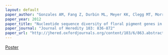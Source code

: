 ```yaml
---
layout: default
paper_author: "Gonzales AM, Fang Z, Durbin ML, Meyer KK, Clegg MT, Morrell PL"
paper_year: 2012
paper_title: "Nucleotide sequence diversity of floral pigment genes in Mexican populations of Ipomoea purpurea (morning glory) accord with a neutral model of evolution"
paper_journal: "Journal of Heredity 103: 836-872"
paper_url: "http://jhered.oxfordjournals.org/content/103/6/863.abstract"
---
```


<a href="http://f1000research.com/posters/1092010" rel="external">Poster</a>